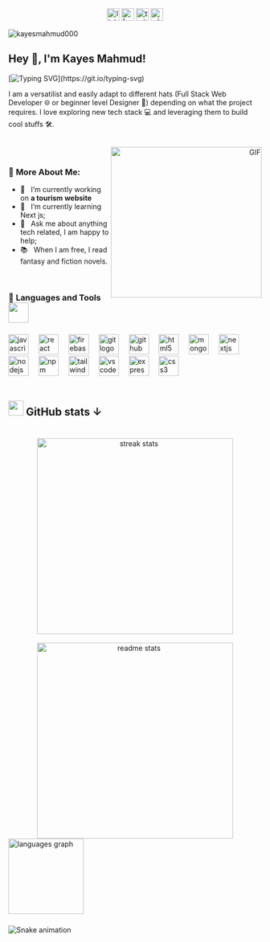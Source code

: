 <div align="center">
  <img src="https://img.shields.io/static/v1?message=LinkedIn&logo=linkedin&label=&color=0077B5&logoColor=white&labelColor=&style=for-the-badge" height="25" alt="linkedin logo"  />
  <img src="https://img.shields.io/static/v1?message=Facebook&logo=facebook&label=&color=FF0000&logoColor=white&labelColor=&style=for-the-badge" height="25" alt="facebook logo"  />
  <img src="https://img.shields.io/static/v1?message=Twitter&logo=twitter&label=&color=1DA1F2&logoColor=white&labelColor=&style=for-the-badge" height="25" alt="twitter logo"  />
  <img src="https://img.shields.io/static/v1?message=Whatsapp&logo=whatsapp&label=&color=1DA1F2&logoColor=white&labelColor=&style=for-the-badge" height="25" alt="whatsapp logo"  />
</div>

<p align="left"> <img src="https://komarev.com/ghpvc/?username=kayesmahmud000&label=Profile%20views&color=0e75b6&style=flat" alt="kayesmahmud000" /> </p>

## **Hey 👋, I'm Kayes Mahmud!**

[![Typing SVG](https://readme-typing-svg.herokuapp.com?font=Fira+Code&pause=1000&color=4CF78CE6&width=435&lines=I+am+a+Web+developer..!+;.)](https://git.io/typing-svg)






I am a versatilist and easily adapt to different hats (Full Stack Web Developer 🌐 or beginner level Designer 🎨) depending on what the project requires. I love exploring new tech stack 💻 and leveraging them to build cool stuffs 🛠️. 
<br/>
<br/>

<div align="right">
<img align="right" alt="GIF" src="https://raw.githubusercontent.com/rahul-jha98/rahul-jha98/main/techstack.gif" width="300px"/>
  <br/>
</div>
 
  
</div>

### 🧐 **More About Me**:

- 🔭 &nbsp; I’m currently working on **a tourism website**
- 🌱 &nbsp; I’m currently learning Next js; 
- 💬 &nbsp; Ask me about anything tech related, I am happy to help;
- 📚 &nbsp; When I am free, I read fantasy and fiction novels.

<br>

### 🔨 **Languages and Tools <img src = "https://media2.giphy.com/media/QssGEmpkyEOhBCb7e1/giphy.gif?cid=ecf05e47a0n3gi1bfqntqmob8g9aid1oyj2wr3ds3mg700bl&rid=giphy.gif" width="40px" height="40px">**
###


<div align="left">
  <img src="https://cdn.jsdelivr.net/gh/devicons/devicon/icons/javascript/javascript-plain.svg" height="40" alt="javascript logo"  />
  <img width="12" />
  <img src="https://cdn.jsdelivr.net/gh/devicons/devicon/icons/react/react-original.svg" height="40" alt="react logo"  />
  <img width="12" />
  <img src="https://cdn.jsdelivr.net/gh/devicons/devicon/icons/firebase/firebase-plain.svg" height="40" alt="firebase logo"  />
  <img width="12" />
  <img src="https://cdn.jsdelivr.net/gh/devicons/devicon/icons/git/git-original.svg" height="40" alt="git logo"  />
  <img width="12" />
  <img src="https://cdn.jsdelivr.net/gh/devicons/devicon/icons/github/github-original.svg" height="40" alt="github logo"  />
  <img width="12" />
  <img src="https://cdn.jsdelivr.net/gh/devicons/devicon/icons/html5/html5-original.svg" height="40" alt="html5 logo"  />
  <img width="12" />
  <img src="https://cdn.jsdelivr.net/gh/devicons/devicon/icons/mongodb/mongodb-original.svg" height="40" alt="mongodb logo"  />
  <img width="12" />
  <img src="https://cdn.jsdelivr.net/gh/devicons/devicon/icons/nextjs/nextjs-original.svg" height="40" alt="nextjs logo"  />
  <img width="12" />
  <img src="https://cdn.jsdelivr.net/gh/devicons/devicon/icons/nodejs/nodejs-plain.svg" height="40" alt="nodejs logo"  />
  <img width="12" />
  <img src="https://cdn.jsdelivr.net/gh/devicons/devicon/icons/npm/npm-original-wordmark.svg" height="40" alt="npm logo"  />
  <img width="12" />
  <img src="https://cdn.jsdelivr.net/gh/devicons/devicon/icons/tailwindcss/tailwindcss-original-wordmark.svg" height="40" alt="tailwindcss logo"  />
  <img width="12" />
  <img src="https://cdn.jsdelivr.net/gh/devicons/devicon/icons/vscode/vscode-original.svg" height="40" alt="vscode logo"  />
  <img width="12" />
  <img src="https://cdn.jsdelivr.net/gh/devicons/devicon/icons/express/express-original.svg" height="40" alt="express logo"  />
  <img width="12" />
  <img src="https://cdn.jsdelivr.net/gh/devicons/devicon/icons/css3/css3-original.svg" height="40" alt="css3 logo"  />
</div>
<br>


### 
###

## <img src="https://media.giphy.com/media/iY8CRBdQXODJSCERIr/giphy.gif" width="30px" height="30px"> **GitHub stats &#8595;**

###

 <br/>
 
<div align="center">
  <img width=390 src="https://github-readme-streak-stats-salesp07.vercel.app/?user=kayesmahmud000&count_private=true&theme=react&border_radius=10" alt="streak stats"/>
 <br>
 <br>
 <img width=390 src="https://github-readme-stats-salesp07.vercel.app/api?username=kayesmahmud000&count_private=true&show_icons=true&theme=react&rank_icon=github&border_radius=10" alt="readme stats" />
</div>
  <img src="https://github-readme-stats.vercel.app/api/top-langs?username=kayesmahmud000&locale=en&hide_title=false&layout=compact&card_width=320&langs_count=5&theme=dracula&hide_border=false&order=2" height="150" alt="languages graph"  />
</div>
<br>

###

<img src="https://raw.githubusercontent.com/kayesmahmud000/kayesmahmud000/output/snake.svg" alt="Snake animation" />
